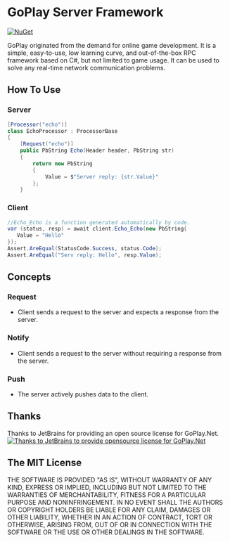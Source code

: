 # GoPlay Server Framework

[![NuGet](https://img.shields.io/nuget/v/GoPlay.Server)](https://www.nuget.org/packages/GoPlay.Server)

GoPlay originated from the demand for online game development. It is a simple, easy-to-use, low learning curve, and out-of-the-box RPC framework based on C#, but not limited to game usage. It can be used to solve any real-time network communication problems.

## How To Use

### Server

```csharp
[Processor("echo")]
class EchoProcessor : ProcessorBase
{
    [Request("echo")]
    public PbString Echo(Header header, PbString str)
    {
        return new PbString
        {
            Value = $"Server reply: {str.Value}"
        };
    }
```

### Client

```csharp
//Echo_Echo is a function generated automatically by code.
var (status, resp) = await client.Echo_Echo(new PbString{
   Value = "Hello"
});
Assert.AreEqual(StatusCode.Success, status.Code);
Assert.AreEqual("Serv reply: Hello", resp.Value);
```

## Concepts

### Request

- Client sends a request to the server and expects a response from the server.

### Notify

- Client sends a request to the server without requiring a response from the server.

### Push

- The server actively pushes data to the client.

## Thanks

Thanks to JetBrains for providing an open source license for GoPlay.Net.
[![Thanks to JetBrains to provide opensource license for GoPlay.Net](https://resources.jetbrains.com/storage/products/company/brand/logos/jb_beam.svg)](https://jb.gg/OpenSourceSupport)

## The MIT License

THE SOFTWARE IS PROVIDED "AS IS", WITHOUT WARRANTY OF ANY KIND, EXPRESS OR IMPLIED, INCLUDING BUT NOT LIMITED TO THE WARRANTIES OF MERCHANTABILITY, FITNESS FOR A PARTICULAR PURPOSE AND NONINFRINGEMENT. IN NO EVENT SHALL THE AUTHORS OR COPYRIGHT HOLDERS BE LIABLE FOR ANY CLAIM, DAMAGES OR OTHER LIABILITY, WHETHER IN AN ACTION OF CONTRACT, TORT OR OTHERWISE, ARISING FROM, OUT OF OR IN CONNECTION WITH THE SOFTWARE OR THE USE OR OTHER DEALINGS IN THE SOFTWARE.